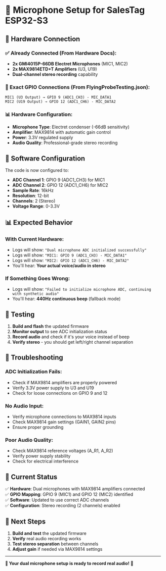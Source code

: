# 🎤 Microphone Setup for SalesTag ESP32-S3

## 🔌 Hardware Connection

### **✅ Already Connected (From Hardware Docs):**

- **2x GMI4015P-66DB Electret Microphones** (MIC1, MIC2)
- **2x MAX9814ETD+T Amplifiers** (U3, U19)
- **Dual-channel stereo recording** capability

### **🔧 Exact GPIO Connections (From FlyingProbeTesting.json):**

```
MIC1 (U3 Output) → GPIO 9 (ADC1_CH3) - MIC_DATA1
MIC2 (U19 Output) → GPIO 12 (ADC1_CH6) - MIC_DATA2
```

### **📊 Hardware Configuration:**

- **Microphone Type**: Electret condenser (-66dB sensitivity)
- **Amplifier**: MAX9814 with automatic gain control
- **Power**: 3.3V regulated supply
- **Audio Quality**: Professional-grade stereo recording

## 🔧 Software Configuration

The code is now configured to:

- **ADC Channel 1**: GPIO 9 (ADC1_CH3) for MIC1
- **ADC Channel 2**: GPIO 12 (ADC1_CH6) for MIC2
- **Sample Rate**: 16kHz
- **Resolution**: 12-bit
- **Channels**: 2 (Stereo)
- **Voltage Range**: 0-3.3V

## 📊 Expected Behavior

### **With Current Hardware:**

- Logs will show: `"Dual microphone ADC initialized successfully"`
- Logs will show: `"MIC1: GPIO 9 (ADC1_CH3) - MIC_DATA1"`
- Logs will show: `"MIC2: GPIO 12 (ADC1_CH6) - MIC_DATA2"`
- You'll hear: **Your actual voice/audio in stereo**

### **If Something Goes Wrong:**

- Logs will show: `"Failed to initialize microphone ADC, continuing with synthetic audio"`
- You'll hear: **440Hz continuous beep** (fallback mode)

## 🧪 Testing

1. **Build and flash** the updated firmware
2. **Monitor output** to see ADC initialization status
3. **Record audio** and check if it's your voice instead of beep
4. **Verify stereo** - you should get left/right channel separation

## 🚨 Troubleshooting

### **ADC Initialization Fails:**

- Check if MAX9814 amplifiers are properly powered
- Verify 3.3V power supply to U3 and U19
- Check for loose connections on GPIO 9 and 12

### **No Audio Input:**

- Verify microphone connections to MAX9814 inputs
- Check MAX9814 gain settings (GAIN1, GAIN2 pins)
- Ensure proper grounding

### **Poor Audio Quality:**

- Check MAX9814 reference voltages (A_R1, A_R2)
- Verify power supply stability
- Check for electrical interference

## 🎯 Current Status

✅ **Hardware**: Dual microphones with MAX9814 amplifiers connected  
✅ **GPIO Mapping**: GPIO 9 (MIC1) and GPIO 12 (MIC2) identified  
✅ **Software**: Updated to use correct ADC channels  
✅ **Configuration**: Stereo recording (2 channels) enabled

## 🚀 Next Steps

1. **Build and test** the updated firmware
2. **Verify** real audio recording works
3. **Test stereo separation** between channels
4. **Adjust gain** if needed via MAX9814 settings

---

**🎵 Your dual microphone setup is ready to record real audio!** 🎵
